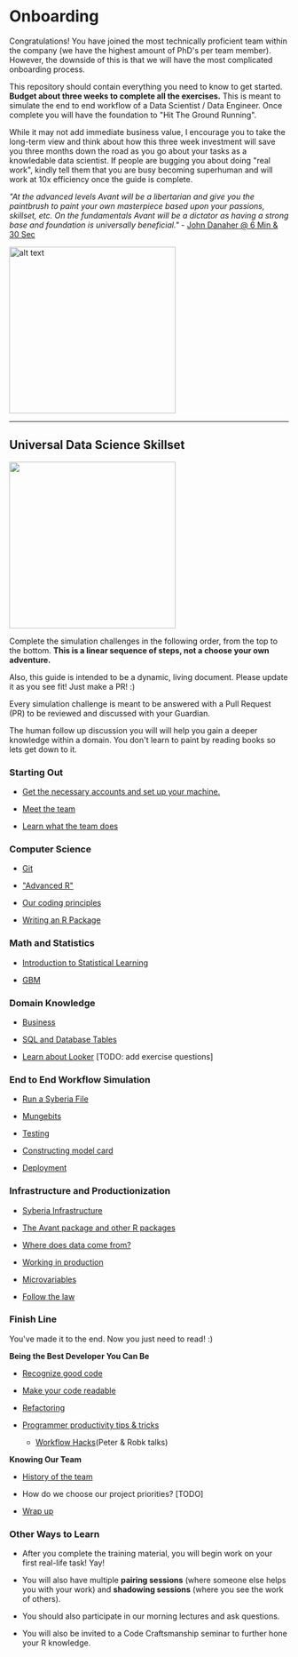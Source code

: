 # Onboarding

Congratulations! You have joined the most technically proficient team within the company (we have the highest amount of PhD's per team member).
However, the downside of this is that we will have the most complicated onboarding process.

This repository should contain everything you need to know to get started.  **Budget about three weeks to complete all the exercises.**
This is meant to simulate the end to end workflow of a Data Scientist / Data Engineer. Once complete you will have the foundation to "Hit The Ground Running". 

While it may not add immediate business value, I encourage you to take the long-term view and think about how this three week investment will save you three months down the road as you go about your tasks as a knowledable data scientist.  If people are bugging you about doing "real work", kindly tell them that you are busy becoming superhuman and will work at 10x efficiency once the guide is complete.

*"At the advanced levels Avant will be a libertarian and give you the paintbrush to paint your own masterpiece based upon your passions, skillset, etc.
  On the fundamentals Avant will be a dictator as having a strong base and foundation is universally beneficial."* - [John Danaher @ 6 Min & 30 Sec](https://youtu.be/SpLKrhwGavU?t=390)

<img src="https://upload.wikimedia.org/wikipedia/commons/7/79/AC97-0295-13_a.jpeg" alt="alt text" width="300" height="300">

***

## Universal Data Science Skillset

<img src="http://www.ibm.com/developerworks/library/os-datascience/figure1.png" width="300" height="300">

Complete the simulation challenges in the following order, from the top to the bottom. **This is a linear sequence of steps, not a choose your own adventure.**

Also, this guide is intended to be a dynamic, living document.  Please update it as you see fit!  Just make a PR! :)

Every simulation challenge is meant to be answered with a Pull Request (PR) to be reviewed and discussed with your Guardian. 

The human follow up discussion you will will help you gain a deeper knowledge within a domain. You don't learn to paint by reading books so lets get down to it.


### Starting Out

* [Get the necessary accounts and set up your machine.](simulations/setup/README.md)    

* [Meet the team](https://github.com/avantcredit/avant-analytics/wiki/Bio-Page)

* [Learn what the team does](simulations/team/README.md)


### Computer Science 

* [Git](simulations/setup/git.md)

* ["Advanced R"](simulations/programming/R_simulation_challenge.md)

* [Our coding principles](simulations/programming/code_principles.md)

* [Writing an R Package](simulations/programming/R_package.md)


### Math and Statistics 

* [Introduction to Statistical Learning](simulations/mathematical/isl.md)

* [GBM](simulations/mathematical/gbm/readme.md)


### Domain Knowledge

* [Business](simulations/domain_knowledge/business)

* [SQL and Database Tables](simulations/domain_knowledge/database_tables/readme.md)

* [Learn about Looker](http://www.looker.com/docs/video-library/exploring-data) [TODO: add exercise questions]


### End to End Workflow Simulation 

* [Run a Syberia File](simulations/running_syberia_file/README.md)

* [Mungebits](simulations/mungebits/readme.md)

* [Testing](simulations/testing/readme.md)

* [Constructing model card](simulations/modelcard/readme.md)

* [Deployment](simulations/deployment/readme.md)


### Infrastructure and Productionization

* [Syberia Infrastructure](simulations/infrastructure/readme.md)

* [The Avant package and other R packages](simulations/infrastructure/packages.md)

* [Where does data come from?](simulations/infrastructure/data.md)

* [Working in production](simulations/infrastructure/production.md)

* [Microvariables](simulations/microvariables/readme.md)

* [Follow the law](simulations/follow_the_rules)


### Finish Line

You've made it to the end.  Now you just need to read! :)

**Being the Best Developer You Can Be**

* [Recognize good code](http://engineering.intenthq.com/2015/03/what-is-good-code-a-scientific-definition/)

* [Make your code readable](https://gist.github.com/peterhurford/3ad9f48071bd2665a8af)

* [Refactoring](simulations/programming/refactoring.md)

* [Programmer productivity tips & tricks](https://github.com/avantcredit/avant-analytics/wiki/Programmer-Tips-&-Tricks)
  * [Workflow Hacks](https://github.com/avantcredit/talks)(Peter & Robk talks)

**Knowing Our Team**

* [History of the team](simulations/history/readme.md)

* How do we choose our project priorities? [TODO]

* [Wrap up](simulations/wrap_up/readme.md)


### Other Ways to Learn 

* After you complete the training material, you will begin work on your first real-life task!  Yay!

* You will also have multiple **pairing sessions** (where someone else helps you with your work) and **shadowing sessions** (where you see the work of others).

* You should also participate in our morning lectures and ask questions.

* You will also be invited to a Code Craftsmanship seminar to further hone your R knowledge.
